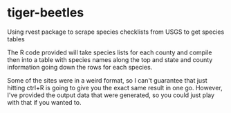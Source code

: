 # tiger-beetles
Using rvest package to scrape species checklists from USGS to get species tables

The R code provided will take species lists for each county and compile then into a table with species names along the top and state and county information going down the rows for each species.

Some of the sites were in a weird format, so I can't guarantee that just hitting ctrl+R is going to give you the exact same result in one go. However, I've provided the output data that were generated, so you could just play with that if you wanted to.
